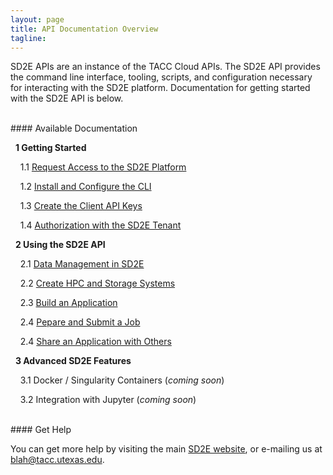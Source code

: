 ```yaml
---
layout: page
title: API Documentation Overview
tagline:
---
```


SD2E APIs are an instance of the TACC Cloud APIs. The SD2E API provides the command
line interface, tooling, scripts, and configuration necessary for interacting with
the SD2E platform. Documentation for getting started with the SD2E API is below.

<br>
#### Available Documentation

&nbsp;&nbsp;**1 Getting Started**

&nbsp;&nbsp;&nbsp;&nbsp;1.1 [Request Access to the SD2E Platform](docs/request_access.md)

&nbsp;&nbsp;&nbsp;&nbsp;1.2 [Install and Configure the CLI](docs/install_cli.md)

&nbsp;&nbsp;&nbsp;&nbsp;1.3 [Create the Client API Keys](docs/create_client.md)

&nbsp;&nbsp;&nbsp;&nbsp;1.4 [Authorization with the SD2E Tenant](docs/authorization.md)

&nbsp;&nbsp;**2 Using the SD2E API**

&nbsp;&nbsp;&nbsp;&nbsp;2.1 [Data Management in SD2E](docs/data_management.md)

&nbsp;&nbsp;&nbsp;&nbsp;2.2 [Create HPC and Storage Systems](docs/create_systems.md)

&nbsp;&nbsp;&nbsp;&nbsp;2.3 [Build an Application](docs/build_application.md)

&nbsp;&nbsp;&nbsp;&nbsp;2.4 [Pepare and Submit a Job](docs/submit_job.md)

&nbsp;&nbsp;&nbsp;&nbsp;2.4 [Share an Application with Others](docs/share_application.md)

&nbsp;&nbsp;**3 Advanced SD2E Features**

&nbsp;&nbsp;&nbsp;&nbsp;3.1 Docker / Singularity Containers (*coming soon*)

&nbsp;&nbsp;&nbsp;&nbsp;3.2 Integration with Jupyter (*coming soon*)



<br>
#### Get Help

You can get more help by visiting the main [SD2E website](http://sd2e.org), or
e-mailing us at <blah@tacc.utexas.edu>.


